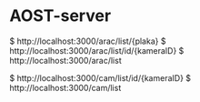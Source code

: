 # AOST-server

$ http://localhost:3000/arac/list/{plaka}
$ http://localhost:3000/arac/list/id/{kameraID}
$ http://localhost:3000/arac/list

$ http://localhost:3000/cam/list/id/{kameraID}
$ http://localhost:3000/cam/list
